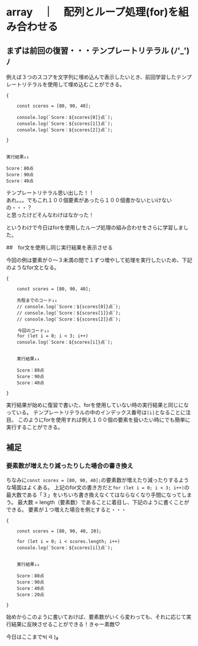 # array　｜　配列とループ処理(for)を組み合わせる

## まずは前回の復習・・・テンプレートリテラル (ﾉ'_')ﾉ
例えば３つのスコアを文字列に埋め込んで表示したいとき、前回学習したテンプレートリテラルを使用して埋め込むことができる。
```
{
 
    const scores = [80, 90, 40];
    
    console.log(`Score：${scores[0]}点`);
    console.log(`Score：${scores[1]}点`);
    console.log(`Score：${scores[2]}点`);

}


実行結果↓↓  
  
Score：80点  
Score：90点  
Score：40点  

```
テンプレートリテラル思い出した！！  
あれ。。。でもこれ１００個要素があったら１００個書かないといけないの・・・？  
と思ったけどそんなわけはなかった！  

というわけで今日はforを使用したループ処理の組み合わせをさらに学習しました。

##　for文を使用し同じ実行結果を表示させる

今回の例は要素が０〜３未満の間で１ずつ増やして処理を実行したいため、下記のようなfor文となる。
```
{
 
    const scores = [80, 90, 40];
    
    先程までのコード↓↓
    // console.log(`Score：${scores[0]}点`);
    // console.log(`Score：${scores[1]}点`);
    // console.log(`Score：${scores[2]}点`);
    
　　 今回のコード↓↓　
    for (let i = 0; i < 3; i++)
    console.log(`Score：${scores[i]}点`);
    
    
    実行結果↓↓
    
    Score：80点  
    Score：90点  
    Score：40点  

}
```
実行結果が始めに復習で書いた、forを使用していない時の実行結果と同じになっている。
テンプレートリテラルの中のインデックス番号は`[i]`となることに注目。
このようにforを使用すれば例え１００個の要素を扱いたい時にでも簡単に実行することができる。


## 補足
### 要素数が増えたり減ったりした場合の書き換え
ちなみに`const scores = [80, 90, 40];`の要素数が増えたり減ったりするような場面はよくある。
上記のfor文の書き方だと`for (let i = 0; i < 3; i++)`の最大数である「３」をいちいち書き換えなくてはならなくなり手間になってしまう。
最大数 = length（要素数）であることに着目し、下記のように書くことができる。
要素が１つ増えた場合を例とすると・・・

```
{
 
    const scores = [80, 90, 40, 20];

    for (let i = 0; i < scores.length; i++)
    console.log(`Score：${scores[i]}点`);


    実行結果↓↓
    
    Score：80点  
    Score：90点  
    Score：40点  
    Score：20点
    
}
```

始めからこのように書いておけば、要素数がいくら変わっても、それに応じて実行結果に反映させることができる！きゃー素敵♡


今日はここまで٩( ᐛ )و
